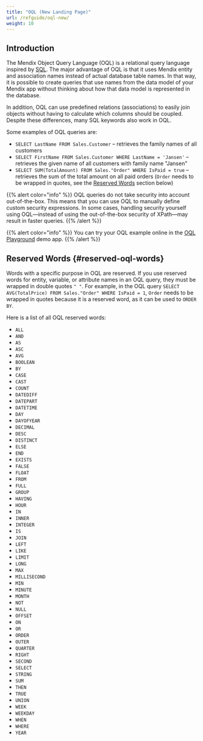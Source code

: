 ```yaml
---
title: "OQL (New Landing Page)"
url: /refguide/oql-new/
weight: 10
---
```


## Introduction

The Mendix Object Query Language (OQL) is a relational query language inspired by [SQL](https://en.wikipedia.org/wiki/Sql). The major advantage of OQL is that it uses Mendix entity and association names instead of actual database table names. In that way, it is possible to create queries that use names from the data model of your Mendix app without thinking about how that data model is represented in the database.

In addition, OQL can use predefined relations (associations) to easily join objects without having to calculate which columns should be coupled. Despite these differences, many SQL keywords also work in OQL.

Some examples of OQL queries are:

* `SELECT LastName FROM Sales.Customer` – retrieves the family names of all customers
* `SELECT FirstName FROM Sales.Customer WHERE LastName = 'Jansen'` – retrieves the given name of all customers with family name "Jansen"
* `SELECT SUM(TotalAmount) FROM Sales."Order" WHERE IsPaid = true` – retrieves the sum of the total amount on all paid orders (`Order` needs to be wrapped in quotes, see the [Reserved Words](#reserved-oql-words) section below)

{{% alert color="info" %}}
OQL queries do not take security into account out-of-the-box. This means that you can use OQL to manually define custom security expressions. In some cases, handling security yourself using OQL—instead of using the out-of-the-box security of XPath—may result in faster queries.
{{% /alert %}}

{{% alert color="info" %}}
You can try your OQL example online in the [OQL Playground](https://service.mendixcloud.com/p/OQL) demo app.
{{% /alert %}} 

## Reserved Words {#reserved-oql-words}

Words with a specific purpose in OQL are reserved. If you use reserved words for entity, variable, or attribute names in an OQL query, they must be wrapped in double quotes `" "`. For example, in the OQL query `SELECT AVG(TotalPrice) FROM Sales."Order" WHERE IsPaid = 1`, `Order` needs to be wrapped in quotes because it is a reserved word, as it can be used to `ORDER BY`.

Here is a list of all OQL reserved words:

* `ALL`
* `AND`
* `AS`
* `ASC`
* `AVG`
* `BOOLEAN`
* `BY`
* `CASE`
* `CAST`
* `COUNT`
* `DATEDIFF`
* `DATEPART`
* `DATETIME`
* `DAY`
* `DAYOFYEAR`
* `DECIMAL`
* `DESC`
* `DISTINCT`
* `ELSE`
* `END`
* `EXISTS`
* `FALSE`
* `FLOAT`
* `FROM`
* `FULL`
* `GROUP`
* `HAVING`
* `HOUR`
* `IN`
* `INNER`
* `INTEGER`
* `IS`
* `JOIN`
* `LEFT`
* `LIKE`
* `LIMIT`
* `LONG`
* `MAX`
* `MILLISECOND`
* `MIN`
* `MINUTE`
* `MONTH`
* `NOT`
* `NULL`
* `OFFSET`
* `ON`
* `OR`
* `ORDER`
* `OUTER`
* `QUARTER`
* `RIGHT`
* `SECOND`
* `SELECT`
* `STRING`
* `SUM`
* `THEN`
* `TRUE`
* `UNION`
* `WEEK`
* `WEEKDAY`
* `WHEN`
* `WHERE`
* `YEAR`
